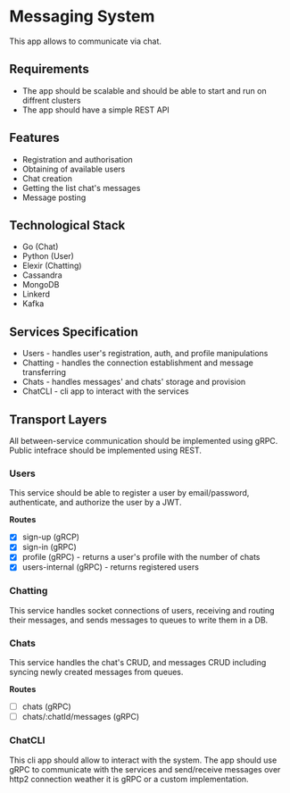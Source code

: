 # Messaging System

This app allows to communicate via chat.

## Requirements

- The app should be scalable and should be able to start and run on diffrent clusters
- The app should have a simple REST API

## Features

- Registration and authorisation
- Obtaining of available users
- Chat creation
- Getting the list chat's messages
- Message posting

## Technological Stack

- Go (Chat)
- Python (User)
- Elexir (Chatting)
- Cassandra
- MongoDB
- Linkerd
- Kafka

## Services Specification

- Users - handles user's registration, auth, and profile manipulations
- Chatting - handles the connection establishment and message transferring
- Chats - handles messages' and chats' storage and provision
- ChatCLI - cli app to interact with the services

## Transport Layers

All between-service communication should be implemented using gRPC.
Public intefrace should be implemented using REST.

### Users

This service should be able to register a user by email/password, authenticate,
and authorize the user by a JWT.

**Routes**

- [X] sign-up (gRCP)
- [X] sign-in (gRPC)
- [X] profile (gRPC) - returns a user's profile with the number of chats
- [X] users-internal (gRPC) - returns registered users

### Chatting

This service handles socket connections of users, receiving and routing their
messages, and sends messages to queues to write them in a DB.

### Chats

This service handles the chat's CRUD, and messages CRUD including syncing newly
created messages from queues.

**Routes**

- [ ] chats (gRPC)
- [ ] chats/:chatId/messages (gRPC)

### ChatCLI

This cli app should allow to interact with the system. The app should use gRPC
to communicate with the services and send/receive messages over http2 connection
weather it is gRPC or a custom implementation.
